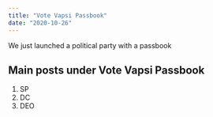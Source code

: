 ```yaml
---
title: "Vote Vapsi Passbook"
date: "2020-10-26"
---
```


We just launched a political party with a passbook

## Main posts under Vote Vapsi Passbook

1. SP
2. DC
3. DEO